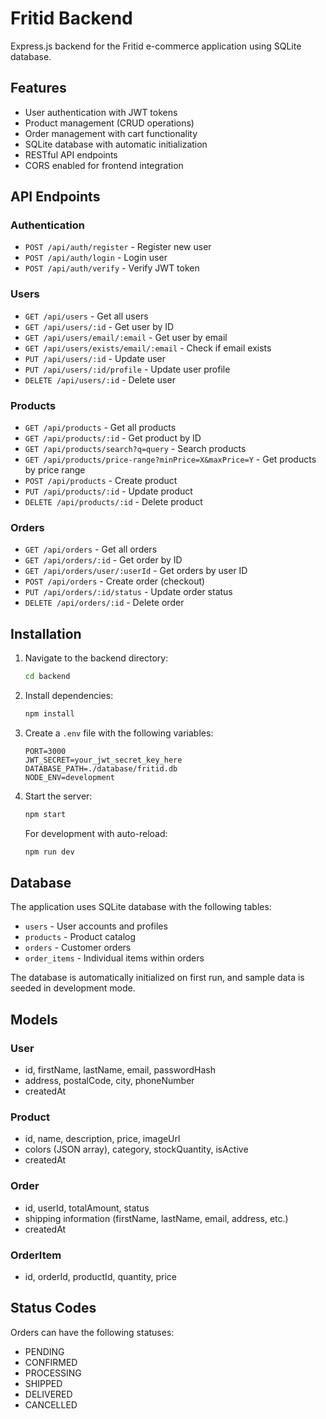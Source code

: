 # Fritid Backend

Express.js backend for the Fritid e-commerce application using SQLite database.

## Features

- User authentication with JWT tokens
- Product management (CRUD operations)
- Order management with cart functionality
- SQLite database with automatic initialization
- RESTful API endpoints
- CORS enabled for frontend integration

## API Endpoints

### Authentication
- `POST /api/auth/register` - Register new user
- `POST /api/auth/login` - Login user
- `POST /api/auth/verify` - Verify JWT token

### Users
- `GET /api/users` - Get all users
- `GET /api/users/:id` - Get user by ID
- `GET /api/users/email/:email` - Get user by email
- `GET /api/users/exists/email/:email` - Check if email exists
- `PUT /api/users/:id` - Update user
- `PUT /api/users/:id/profile` - Update user profile
- `DELETE /api/users/:id` - Delete user

### Products
- `GET /api/products` - Get all products
- `GET /api/products/:id` - Get product by ID
- `GET /api/products/search?q=query` - Search products
- `GET /api/products/price-range?minPrice=X&maxPrice=Y` - Get products by price range
- `POST /api/products` - Create product
- `PUT /api/products/:id` - Update product
- `DELETE /api/products/:id` - Delete product

### Orders
- `GET /api/orders` - Get all orders
- `GET /api/orders/:id` - Get order by ID
- `GET /api/orders/user/:userId` - Get orders by user ID
- `POST /api/orders` - Create order (checkout)
- `PUT /api/orders/:id/status` - Update order status
- `DELETE /api/orders/:id` - Delete order

## Installation

1. Navigate to the backend directory:
   ```bash
   cd backend
   ```

2. Install dependencies:
   ```bash
   npm install
   ```

3. Create a `.env` file with the following variables:
   ```
   PORT=3000
   JWT_SECRET=your_jwt_secret_key_here
   DATABASE_PATH=./database/fritid.db
   NODE_ENV=development
   ```

4. Start the server:
   ```bash
   npm start
   ```

   For development with auto-reload:
   ```bash
   npm run dev
   ```

## Database

The application uses SQLite database with the following tables:
- `users` - User accounts and profiles
- `products` - Product catalog
- `orders` - Customer orders
- `order_items` - Individual items within orders

The database is automatically initialized on first run, and sample data is seeded in development mode.

## Models

### User
- id, firstName, lastName, email, passwordHash
- address, postalCode, city, phoneNumber
- createdAt

### Product
- id, name, description, price, imageUrl
- colors (JSON array), category, stockQuantity, isActive
- createdAt

### Order
- id, userId, totalAmount, status
- shipping information (firstName, lastName, email, address, etc.)
- createdAt

### OrderItem
- id, orderId, productId, quantity, price

## Status Codes

Orders can have the following statuses:
- PENDING
- CONFIRMED
- PROCESSING
- SHIPPED
- DELIVERED
- CANCELLED
